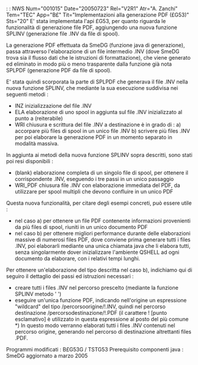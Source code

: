  :  : NWS Num="001015" Date="20050723" Rel="V2R1" Atr="A. Zanchi" Tem="TEC" App="B£" Tit="Implementazioni alla generazione PDF (£G53)" Sts="20"
E' stata implementata l'api £G53, per quanto riguarda le funzionalità di generazione file PDF, aggiungendo una nuova funzione SPLINV (generazione file .INV da file di spool).

La generazione PDF effettuata da SmeDG (funzione java di generazione), passa attraverso l'elaborazione di un file intermedio .INV (dove SmeDG trova sia il flusso dati che le istruzioni di
formattazione), che viene generato ed eliminato in modo più o meno trasparente dalla funzione già nota SPLPDF (generazione PDF da file di spool).

E' stata quindi scorporata la parte di SPLPDF che generava il file .INV nella nuova funzione SPLINV,
che mediante la sua esecuzione suddivisa nei seguenti metodi : 
- INZ inizializzazione del file .INV
- ELA elaborazione di uno spool in aggiunta sul file .INV inizializzato al punto a (reiterabile)
- WRI chiusura e scrittura del file .INV a destinazione
è in grado di : 
a) accorpare più files di spool in un unico file .INV
b) scrivere più files .INV per poi elaborare la generazione PDF in un momento separato in modalità
massiva.

In aggiunta ai metodi della nuova funzione SPLINV sopra descritti, sono stati poi resi disponibili : 
- (blank) elaborazione completa di un singolo file di spool, per ottenere il corrispondente .INV,
eseguendo i tre passi in un unico passaggio
- WRI_PDF chiusura file .INV con elaborazione immediata del PDF, da utilizzare per spool multipli
che devono confluire in un unico PDF

Questa nuova funzionalità, per citare degli esempi concreti, può essere utile : 
- nel caso a) per ottenere un file PDF contenente informazioni provenienti da più files di spool,
riuniti in un unico documento PDF
- nel caso b) per ottenere migliori performance durante delle elaborazioni massive di numerosi
files PDF, dove conviene prima generare tutti i files .INV, poi elaborarli mediante una unica chiamata java che li elabora tutti, senza singolarmente dover inizializzare l'ambiente QSHELL ad ogni documento da elaborare, con i relativi tempi lunghi.

Per ottenere un'elaborazione del tipo descritta nel caso b), indichiamo qui di seguiro il dettaglio
dei passi ed istruzioni necessari : 
- creare tutti i files .INV nel percorso prescelto (mediante la funzione SPLINV metodo ' ')
- eseguire un'unica funzione PDF, indicando nell'origine un espressione "wildcard" del tipo
/percorsoorigine/!.INV, quindi nel percorso destinazione /percorsodestinazione/!.PDF (il carattere
! [punto esclamativo] è utilizzato in questa espressione al posto del più comune \*) In questo modo verranno elaborati tutti i files .INV contenuti nel percorso origine, generando nel
percorso di destinazione altrettanti files .PDF.

Programmi modificati :  B£G53G / TSTG53
Prerequisito componenti java :  SmeDG aggiornato a marzo 2005
